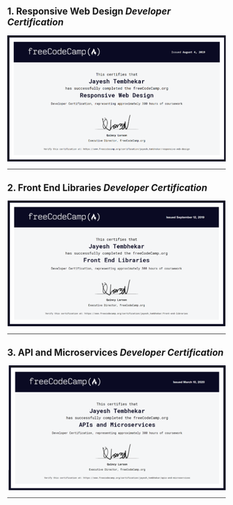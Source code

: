 
## 1. **Responsive Web Design** _Developer Certification_

![Responsive Web Design](./Responsive_Web.png "FreeCodeCamp")

---

## 2. **Front End Libraries** _Developer Certification_

![Front End Libraries](./Front_End_libraries.png "FreeCodeCamp")

---

## 3. **API and Microservices** _Developer Certification_

![API & Micro-services](./API_&_Microservices.png "FreeCodeCamp")

---